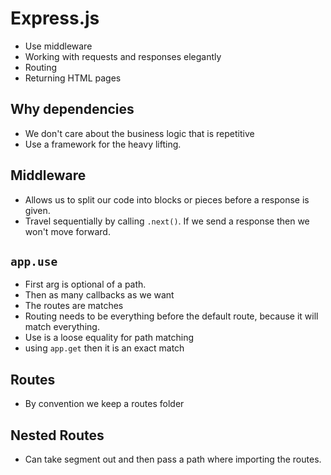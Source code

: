 # Express.js
- Use middleware
- Working with requests and responses elegantly
- Routing
- Returning HTML pages

## Why dependencies
- We don't care about the business logic that is repetitive
- Use a framework for the heavy lifting.

## Middleware
- Allows us to split our code into blocks or pieces before a response is given.
- Travel sequentially by calling `.next()`. If we send a response then we won't move forward.

## `app.use`
- First arg is optional of a path.
- Then as many callbacks as we want
- The routes are matches
- Routing needs to be everything before the default route, because it will match everything.
- Use is a loose equality for path matching
- using `app.get` then it is an exact match

## Routes
- By convention we keep a routes folder

## Nested Routes
- Can take segment out and then pass a path where importing the routes.